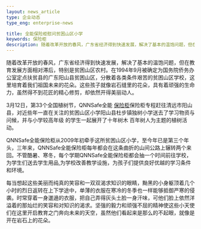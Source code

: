 ```yaml
---
layout: news_article
type: 企业动态
type_eng: enterprise-news

title: 全能保险柜慰问贫困山区小学
keywords: 保险柜
description: 随着改革开放的春风，广东省经济得到快速发展，解决了基本的温饱问题，但在教育发展方面相对滞后，特别是贫困山区农村。在1994年9月被确定为国务院侨务办公室定点扶贫县的广东
---
```

随着改革开放的春风，广东省经济得到快速发展，解决了基本的温饱问题，但在教育发展方面相对滞后，特别是贫困山区农村。在1994年9月被确定为国务院侨务办公室定点扶贫县的广东阳山县贫困山区，分散着各类条件艰苦的贫困山区学校，这里培育着我们祖国未来的花朵。这些孩子就像岩石缝里的花朵，具有着顽强的生命力，虽然得不到花匠的精心修剪，却依然开得美丽动人。

3月12日，第33个全国植树节，QNNSafe全能 [保险柜](http://www.qnn.com.cn/)保险柜专程赶往清远市阳山县，对近些年一直在关注的贫困山区小学阳山县杜步镇独树小学送去了学习物资与问候，并与小学较高年级 的学生一起展开了十年树木 百年树人为主题的植树活动。

QNNSafe全能保险柜从2009年初牵手这所贫困山区小学，至今年已是第三个年头，三年来，QNNSafe全能保险柜每年都会在这条曲折的山间公路上辗转两个来回。不管酷暑、寒冬，每个学期QNNSafe全能保险柜都会抽一个时间前往学校，为学生们送去学生用品,为学校改善教学设施，为孩子们提供良好优越的学习条件和环境。

每当想起这些美丽而纯真的笑容和一双双渴求知识的眼睛，黝黑的小身躯顶着几个小时的烈日返转在上下学途中，单薄的衣服在寒冷的冬季也一样能够抵御严寒的侵袭。时常穿着一身邋遢的衣服，把自己弄得灰头土脸一身汗味，可他们脸上依然洋溢着的那灿烂的笑容和对知识的渴求。坚强的毅力和顽强不屈的精神使这些小天使们在这里开启教育之门奔向未来的天空，虽然他们看起来是那么的不起眼，就像是开在岩石上的花朵。
